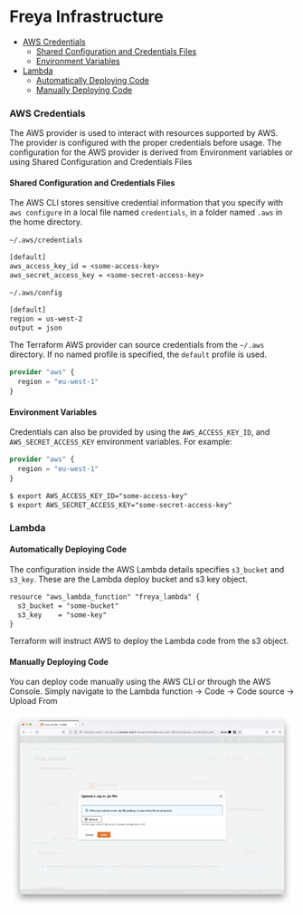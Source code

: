 # Freya Infrastructure

* [AWS Credentials](#aws-credentials)
  * [Shared Configuration and Credentials Files](#shared-configuration-and-credentials-files)
  * [Environment Variables](#environment-variables)
* [Lambda](#lambda)
  * [Automatically Deploying Code](#automatically-deploying-code)
  * [Manually Deploying Code](#manually-deploying-code)

### AWS Credentials
The AWS provider is used to interact with resources supported by AWS. The provider
is configured with the proper credentials before usage. The configuration for the AWS
provider is derived from Environment variables or using Shared Configuration and Credentials Files

#### Shared Configuration and Credentials Files
The AWS CLI stores sensitive credential information that you specify with `aws configure` in a local
file named `credentials`, in a folder named `.aws` in the home directory.

`~/.aws/credentials`
```shell
[default]
aws_access_key_id = <some-access-key>
aws_secret_access_key = <some-secret-access-key>
```
`~/.aws/config`
```shell
[default]
region = us-west-2
output = json
```

The Terraform AWS provider can source credentials from the `~/.aws` directory. If no named profile
is specified, the `default` profile is used.
```terraform
provider "aws" {
  region = "eu-west-1"
}
```

#### Environment Variables
Credentials can also be provided by using the `AWS_ACCESS_KEY_ID`, and `AWS_SECRET_ACCESS_KEY` environment variables.
For example:
```terraform
provider "aws" {
  region = "eu-west-1"
}
```
```shell
$ export AWS_ACCESS_KEY_ID="some-access-key"
$ export AWS_SECRET_ACCESS_KEY="some-secret-access-key"
```

### Lambda
#### Automatically Deploying Code
The configuration inside the AWS Lambda details specifies `s3_bucket` and `s3_key`. These 
are the Lambda deploy bucket and s3 key object. 
```shell
resource "aws_lambda_function" "freya_lambda" {
  s3_bucket = "some-bucket"
  s3_key    = "some-key"
}
```
Terraform will instruct AWS to deploy the Lambda code from the s3 object. 

#### Manually Deploying Code
You can deploy code manually using the AWS CLI or through the AWS Console. 
Simply navigate to the Lambda function → Code → Code source → Upload From 

![](../resources/manually-upload-lambda-code.png)
